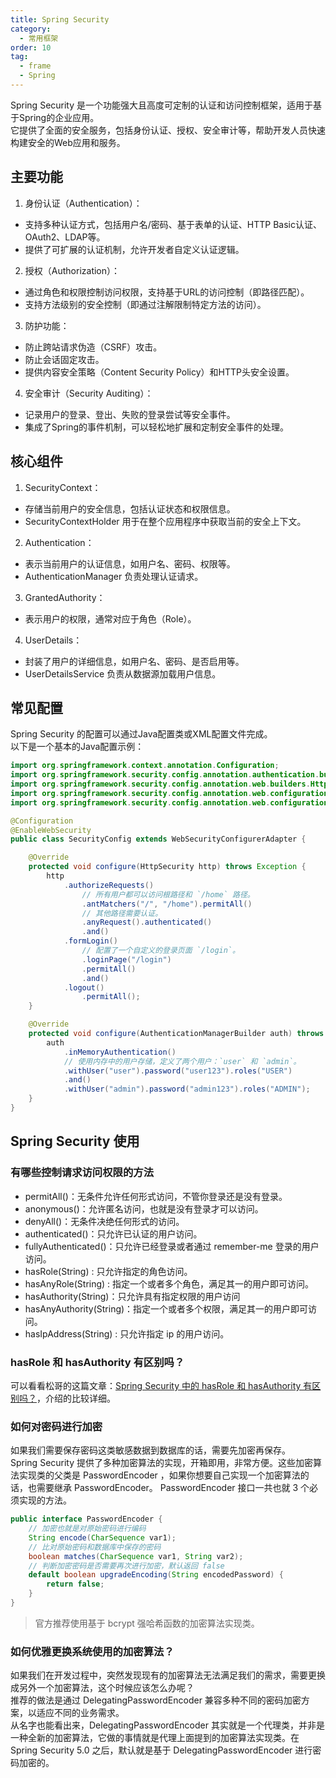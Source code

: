 ```yaml
---
title: Spring Security
category:
  - 常用框架
order: 10
tag:
  - frame
  - Spring
---
```


Spring Security 是一个功能强大且高度可定制的认证和访问控制框架，适用于基于Spring的企业应用。  
它提供了全面的安全服务，包括身份认证、授权、安全审计等，帮助开发人员快速构建安全的Web应用和服务。

## 主要功能

1. 身份认证（Authentication）：
- 支持多种认证方式，包括用户名/密码、基于表单的认证、HTTP Basic认证、OAuth2、LDAP等。
- 提供了可扩展的认证机制，允许开发者自定义认证逻辑。

2. 授权（Authorization）：
- 通过角色和权限控制访问权限，支持基于URL的访问控制（即路径匹配）。
- 支持方法级别的安全控制（即通过注解限制特定方法的访问）。

3. 防护功能：
- 防止跨站请求伪造（CSRF）攻击。
- 防止会话固定攻击。
- 提供内容安全策略（Content Security Policy）和HTTP头安全设置。

4. 安全审计（Security Auditing）：
- 记录用户的登录、登出、失败的登录尝试等安全事件。
- 集成了Spring的事件机制，可以轻松地扩展和定制安全事件的处理。

## 核心组件
1. SecurityContext：
- 存储当前用户的安全信息，包括认证状态和权限信息。
- SecurityContextHolder 用于在整个应用程序中获取当前的安全上下文。

2. Authentication：
- 表示当前用户的认证信息，如用户名、密码、权限等。
- AuthenticationManager 负责处理认证请求。

3. GrantedAuthority：
- 表示用户的权限，通常对应于角色（Role）。

4. UserDetails：
- 封装了用户的详细信息，如用户名、密码、是否启用等。
- UserDetailsService 负责从数据源加载用户信息。

## 常见配置

Spring Security 的配置可以通过Java配置类或XML配置文件完成。  
以下是一个基本的Java配置示例：

```java
import org.springframework.context.annotation.Configuration;
import org.springframework.security.config.annotation.authentication.builders.AuthenticationManagerBuilder;
import org.springframework.security.config.annotation.web.builders.HttpSecurity;
import org.springframework.security.config.annotation.web.configuration.EnableWebSecurity;
import org.springframework.security.config.annotation.web.configuration.WebSecurityConfigurerAdapter;

@Configuration
@EnableWebSecurity
public class SecurityConfig extends WebSecurityConfigurerAdapter {

    @Override
    protected void configure(HttpSecurity http) throws Exception {
        http
            .authorizeRequests()
                // 所有用户都可以访问根路径和 `/home` 路径。
                .antMatchers("/", "/home").permitAll()
                // 其他路径需要认证。
                .anyRequest().authenticated()
                .and()
            .formLogin()
                // 配置了一个自定义的登录页面 `/login`。
                .loginPage("/login")
                .permitAll()
                .and()
            .logout()
                .permitAll();
    }

    @Override
    protected void configure(AuthenticationManagerBuilder auth) throws Exception {
        auth
            .inMemoryAuthentication()
            // 使用内存中的用户存储，定义了两个用户：`user` 和 `admin`。
            .withUser("user").password("user123").roles("USER")
            .and()
            .withUser("admin").password("admin123").roles("ADMIN");
    }
}
```

## Spring Security 使用

### 有哪些控制请求访问权限的方法
- permitAll()：无条件允许任何形式访问，不管你登录还是没有登录。
- anonymous()：允许匿名访问，也就是没有登录才可以访问。
- denyAll()：无条件决绝任何形式的访问。
- authenticated()：只允许已认证的用户访问。
- fullyAuthenticated()：只允许已经登录或者通过 remember-me 登录的用户访问。
- hasRole(String) : 只允许指定的角色访问。
- hasAnyRole(String) : 指定一个或者多个角色，满足其一的用户即可访问。
- hasAuthority(String)：只允许具有指定权限的用户访问
- hasAnyAuthority(String)：指定一个或者多个权限，满足其一的用户即可访问。
- hasIpAddress(String) : 只允许指定 ip 的用户访问。

### hasRole 和 hasAuthority 有区别吗？
可以看看松哥的这篇文章：[Spring Security 中的 hasRole 和 hasAuthority 有区别吗？](https://mp.weixin.qq.com/s/GTNOa2k9_n_H0w24upClRw)，介绍的比较详细。

### 如何对密码进行加密
如果我们需要保存密码这类敏感数据到数据库的话，需要先加密再保存。  
Spring Security 提供了多种加密算法的实现，开箱即用，非常方便。这些加密算法实现类的父类是 PasswordEncoder ，如果你想要自己实现一个加密算法的话，也需要继承 PasswordEncoder。
PasswordEncoder 接口一共也就 3 个必须实现的方法。
```java
public interface PasswordEncoder {
    // 加密也就是对原始密码进行编码
    String encode(CharSequence var1);
    // 比对原始密码和数据库中保存的密码
    boolean matches(CharSequence var1, String var2);
    // 判断加密密码是否需要再次进行加密，默认返回 false
    default boolean upgradeEncoding(String encodedPassword) {
        return false;
    }
}
```
> 官方推荐使用基于 bcrypt 强哈希函数的加密算法实现类。

### 如何优雅更换系统使用的加密算法？
如果我们在开发过程中，突然发现现有的加密算法无法满足我们的需求，需要更换成另外一个加密算法，这个时候应该怎么办呢？  
推荐的做法是通过 DelegatingPasswordEncoder 兼容多种不同的密码加密方案，以适应不同的业务需求。  
从名字也能看出来，DelegatingPasswordEncoder 其实就是一个代理类，并非是一种全新的加密算法，它做的事情就是代理上面提到的加密算法实现类。在 Spring Security 5.0 之后，默认就是基于 DelegatingPasswordEncoder 进行密码加密的。  





